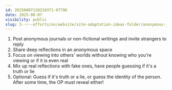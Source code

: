 ```yaml
---
id: 20250807110210371-07796
date: 2025-08-07
visibility: public
slug: 3--⚡--efforts/on/website/site-adaptation-ideas-folder/anonymous-journal-and-non-fiction-space
---
```


1. Post anonymous journals or non-fictional writings and invite strangers to reply
2. Share deep reflections in an anonymous space
3. Focus on viewing into others' worlds without knowing who you're viewing or if it is even real
4. Mix up real reflections with fake ones, have people guessing if it's a truth or lie
5. Optional: Guess if it's truth or a lie, or guess the identity of the person. After some time, the OP must reveal either!